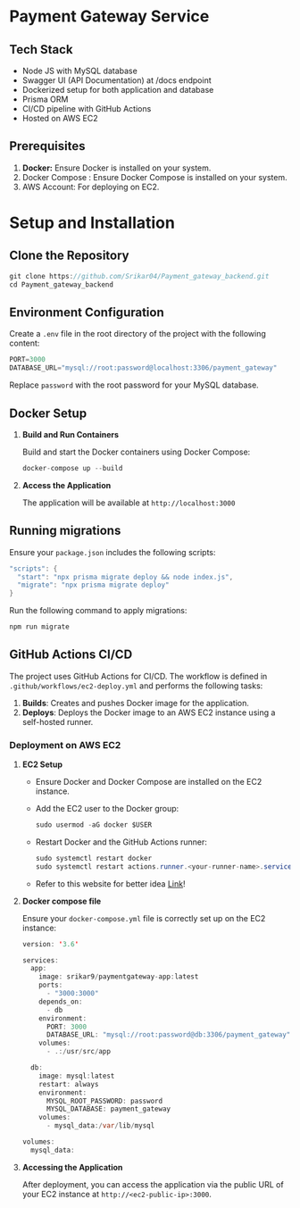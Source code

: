 # Payment Gateway Service

## Tech Stack

- Node JS with MySQL database
- Swagger UI (API Documentation) at /docs endpoint
- Dockerized setup for both application and database
- Prisma ORM
- CI/CD pipeline with GitHub Actions
- Hosted on AWS EC2

## Prerequisites

1. **Docker:**  Ensure Docker is installed on your system.
2. Docker Compose : Ensure Docker Compose is installed on your system.
3. AWS Account: For deploying on EC2.

# Setup and Installation

## Clone the Repository

```java
git clone https://github.com/Srikar04/Payment_gateway_backend.git
cd Payment_gateway_backend
```

## Environment Configuration

Create a `.env` file in the root directory of the project with the following content:

```java
PORT=3000
DATABASE_URL="mysql://root:password@localhost:3306/payment_gateway"
```

Replace `password` with the root password for your MySQL database.

## Docker Setup

1. **Build and Run Containers**
    
    Build and start the Docker containers using Docker Compose:
    
    ```java
    docker-compose up --build
    ```
    
2. **Access the Application**
    
    The application will be available at `http://localhost:3000`
    

## Running migrations

Ensure your `package.json` includes the following scripts:

```java
"scripts": {
  "start": "npx prisma migrate deploy && node index.js",
  "migrate": "npx prisma migrate deploy"
}
```

Run the following command to apply migrations:

```java
npm run migrate
```

## GitHub Actions CI/CD

The project uses GitHub Actions for CI/CD. The workflow is defined in `.github/workflows/ec2-deploy.yml` and performs the following tasks:

1. **Builds**: Creates and pushes Docker image for the application.
2. **Deploys**: Deploys the Docker image to an AWS EC2 instance using a self-hosted runner.

### Deployment on AWS EC2

1. **EC2 Setup**
    - Ensure Docker and Docker Compose are installed on the EC2 instance.
    - Add the EC2 user to the Docker group:
        
        ```java
        sudo usermod -aG docker $USER
        ```
        
    - Restart Docker and the GitHub Actions runner:
        
        ```java
        sudo systemctl restart docker
        sudo systemctl restart actions.runner.<your-runner-name>.service
        ```
    
    - Refer to this website for better idea [Link](https://medium.com/@rahulvikhe25/deployment-of-node-js-application-on-ec2-with-ci-cd-using-github-actions-and-docker-container-46c3efa2905f)!
        
2. **Docker compose file**
    
    Ensure your `docker-compose.yml` file is correctly set up on the EC2 instance:
    
    ```java
    version: '3.6'
    
    services:
      app:
        image: srikar9/paymentgateway-app:latest
        ports:
          - "3000:3000"
        depends_on:
          - db
        environment:
          PORT: 3000
          DATABASE_URL: "mysql://root:password@db:3306/payment_gateway"
        volumes:
          - .:/usr/src/app
    
      db:
        image: mysql:latest
        restart: always
        environment:
          MYSQL_ROOT_PASSWORD: password
          MYSQL_DATABASE: payment_gateway
        volumes:
          - mysql_data:/var/lib/mysql
    
    volumes:
      mysql_data:
    ```
    

1. **Accessing the Application**
    
    After deployment, you can access the application via the public URL of your EC2 instance at `http://<ec2-public-ip>:3000`.